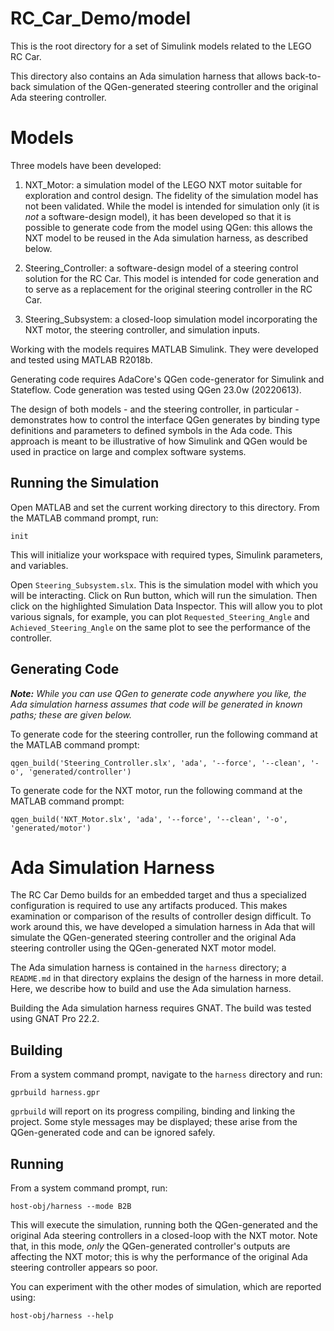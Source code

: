 RC_Car_Demo/model
=================

This is the root directory for a set of Simulink models related to the LEGO RC Car.

This directory also contains an Ada simulation harness that allows back-to-back simulation of the QGen-generated steering controller and the original Ada steering controller.


# Models #

Three models have been developed:

1. NXT_Motor: a simulation model of the LEGO NXT motor suitable for exploration and control design.
   The fidelity of the simulation model has not been validated. While the model is intended for simulation only (it is *not* a software-design model), it has been developed so that it is possible to generate code from the model using QGen: this allows the NXT model to be reused in the Ada simulation harness, as described below.

2. Steering_Controller: a software-design model of a steering control solution for the RC Car.
   This model is intended for code generation and to serve as a replacement for the original steering controller in the RC Car.

3. Steering_Subsystem: a closed-loop simulation model incorporating the NXT motor, the steering controller, and simulation inputs.

Working with the models requires MATLAB Simulink.
They were developed and tested using MATLAB R2018b.

Generating code requires AdaCore's QGen code-generator for Simulink and Stateflow.
Code generation was tested using QGen 23.0w (20220613).

The design of both models - and the steering controller, in particular - demonstrates how to control the interface QGen generates by binding type definitions and parameters to defined symbols in the Ada code.
This approach is meant to be illustrative of how Simulink and QGen would be used in practice on large and complex software systems.

## Running the Simulation ##

Open MATLAB and set the current working directory to this directory.
From the MATLAB command prompt, run:

    init

This will initialize your workspace with required types, Simulink parameters, and variables.

Open `Steering_Subsystem.slx`.
This is the simulation model with which you will be interacting.
Click on Run button, which will run the simulation.
Then click on the highlighted Simulation Data Inspector.
This will allow you to plot various signals, for example, you can plot `Requested_Steering_Angle` and `Achieved_Steering_Angle` on the same plot to see the performance of the controller.

## Generating Code ##

***Note:** While you can use QGen to generate code anywhere you like, the Ada simulation harness assumes that code will be generated in known paths; these are given below.*

To generate code for the steering controller, run the following command at the MATLAB command prompt:

    qgen_build('Steering_Controller.slx', 'ada', '--force', '--clean', '-o', 'generated/controller')

To generate code for the NXT motor, run the following command at the MATLAB command prompt:

    qgen_build('NXT_Motor.slx', 'ada', '--force', '--clean', '-o', 'generated/motor')


# Ada Simulation Harness #

The RC Car Demo builds for an embedded target and thus a specialized configuration is required to use any artifacts produced.
This makes examination or comparison of the results of controller design difficult.
To work around this, we have developed a simulation harness in Ada that will simulate the QGen-generated steering controller and the original Ada steering controller using the QGen-generated NXT motor model.

The Ada simulation harness is contained in the `harness` directory; a `README.md` in that directory explains the design of the harness in more detail.
Here, we describe how to build and use the Ada simulation harness.

Building the Ada simulation harness requires GNAT.
The build was tested using GNAT Pro 22.2.

## Building ##

From a system command prompt, navigate to the `harness` directory and run:

    gprbuild harness.gpr

`gprbuild` will report on its progress compiling, binding and linking the project.
Some style messages may be displayed; these arise from the QGen-generated code and can be ignored safely.

## Running ##

From a system command prompt, run:

    host-obj/harness --mode B2B

This will execute the simulation, running both the QGen-generated and the original Ada steering controllers in a closed-loop with the NXT motor.
Note that, in this mode, *only* the QGen-generated controller's outputs are affecting the NXT motor; this is why the performance of the original Ada steering controller appears so poor.

You can experiment with the other modes of simulation, which are reported using:

    host-obj/harness --help
